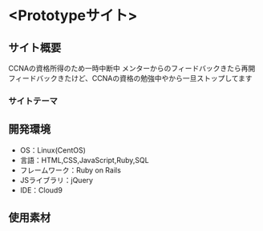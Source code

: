 # <Prototypeサイト>

## サイト概要
CCNAの資格所得のため一時中断中
メンターからのフィードバックきたら再開
フィードバックきたけど、CCNAの資格の勉強中やから一旦ストップしてます
### サイトテーマ


## 開発環境
- OS：Linux(CentOS)
- 言語：HTML,CSS,JavaScript,Ruby,SQL
- フレームワーク：Ruby on Rails
- JSライブラリ：jQuery
- IDE：Cloud9

## 使用素材

